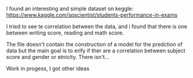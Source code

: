 I found an interesting and simple dataset on keggle: https://www.kaggle.com/spscientist/students-performance-in-exams


I tried to see te correlation between the data, and i found that there is one between writing score, reading and math score.

The file doesn't contain the construction of a model for the predction of data but the main goal is to erify if ther are a correlation between subject score
and gender or etnicity. There isn't...

Work in progess, I got other ideas
